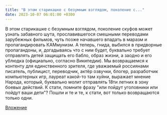 ```yaml
---
title: "В этом старикашке с безумным взглядом, поколение с..."
date: 2023-10-07 06:01:00 +0300
---
```


В этом старикашке с безумным взглядом, поколение скуфов может узнать забавного шута, прославившегося смешными переводами зарубежных фильмов, чуть позже начавшего впадать в маразм и пропагандировать КАМмунизм. А теперь, гнида, выбился в придворные пропагандоны, и, догадываясь что с ним будет, буквально требует отправлять детей защищать его бабло, образ жизни, а заодно и его ублюдка (официально, согласно Википедии).
Мы возвращаемся к контенту для единственного зрителя, где уважаемый россиянами писатель, публицист, переводчик, актёр озвучки, блогер, разработчик компьютерных игр, лауреат какой-то там хуйни, выражает мнение Народа, который, буквально молит отправлять 18ти летних в зону боевых действий.
К стати, помните фразу "или пойдут уголовники или пойдут ваши дети"? Пошли и те и те, к стати, вот только возвращаются только одни.

[Вложение](https://vk.com/video41076938_456239670)

